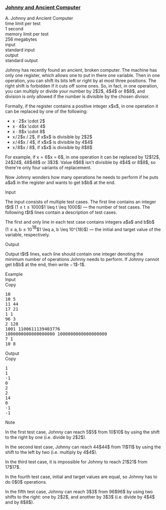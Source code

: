 <h3><a href="https://codeforces.com/contest/1362/problem/A" target="_blank" rel="noopener noreferrer">Johnny and Ancient Computer</a></h3>

<div class="header"><div class="title">A. Johnny and Ancient Computer</div><div class="time-limit"><div class="property-title">time limit per test</div>1 second</div><div class="memory-limit"><div class="property-title">memory limit per test</div>256 megabytes</div><div class="input-file input-standard"><div class="property-title">input</div>standard input</div><div class="output-file output-standard"><div class="property-title">output</div>standard output</div></div><div><p>Johnny has recently found an ancient, broken computer. The machine has only one register, which allows one to put in there one variable. Then in one operation, you can shift its bits left or right by at most three positions. The right shift is forbidden if it <span class="tex-font-style-bf">cuts off some ones</span>. So, in fact, in one operation, you can multiply or divide your number by <span class="MathJax_Preview" style="color: inherit;"><span class="MJXp-math" id="MJXp-Span-1"><span class="MJXp-mn" id="MJXp-Span-2">2</span></span></span><span class="MathJax MathJax_Processing" id="MathJax-Element-1-Frame" tabindex="0"></span>$2$, <span class="MathJax_Preview" style="color: inherit;"><span class="MJXp-math" id="MJXp-Span-3"><span class="MJXp-mn" id="MJXp-Span-4">4</span></span></span><span class="MathJax MathJax_Processing" id="MathJax-Element-2-Frame" tabindex="0"></span>$4$ or <span class="MathJax_Preview" style="color: inherit;"><span class="MJXp-math" id="MJXp-Span-5"><span class="MJXp-mn" id="MJXp-Span-6">8</span></span></span><span class="MathJax MathJax_Processing" id="MathJax-Element-3-Frame" tabindex="0"></span>$8$, and division is only allowed if the number is divisible by the chosen divisor. </p><p>Formally, if the register contains a positive integer <span class="MathJax_Preview" style="color: inherit;"><span class="MJXp-math" id="MJXp-Span-7"><span class="MJXp-mi MJXp-italic" id="MJXp-Span-8">x</span></span></span><span class="MathJax MathJax_Processing" id="MathJax-Element-4-Frame" tabindex="0"></span>$x$, in one operation it can be replaced by one of the following: </p><ul> <li> <span class="MathJax_Preview" style="color: inherit;"><span class="MJXp-math" id="MJXp-Span-9"><span class="MJXp-mi MJXp-italic" id="MJXp-Span-10">x</span><span class="MJXp-mo" id="MJXp-Span-11" style="margin-left: 0.267em; margin-right: 0.267em;">⋅</span><span class="MJXp-mn" id="MJXp-Span-12">2</span></span></span><span class="MathJax MathJax_Processing" id="MathJax-Element-5-Frame" tabindex="0"></span>$x \cdot 2$ </li><li> <span class="MathJax_Preview" style="color: inherit;"><span class="MJXp-math" id="MJXp-Span-13"><span class="MJXp-mi MJXp-italic" id="MJXp-Span-14">x</span><span class="MJXp-mo" id="MJXp-Span-15" style="margin-left: 0.267em; margin-right: 0.267em;">⋅</span><span class="MJXp-mn" id="MJXp-Span-16">4</span></span></span><span class="MathJax MathJax_Processing" id="MathJax-Element-6-Frame" tabindex="0"></span>$x \cdot 4$ </li><li> <span class="MathJax_Preview" style="color: inherit;"><span class="MJXp-math" id="MJXp-Span-17"><span class="MJXp-mi MJXp-italic" id="MJXp-Span-18">x</span><span class="MJXp-mo" id="MJXp-Span-19" style="margin-left: 0.267em; margin-right: 0.267em;">⋅</span><span class="MJXp-mn" id="MJXp-Span-20">8</span></span></span><span class="MathJax MathJax_Processing" id="MathJax-Element-7-Frame" tabindex="0"></span>$x \cdot 8$ </li><li> <span class="MathJax_Preview" style="color: inherit;"><span class="MJXp-math" id="MJXp-Span-21"><span class="MJXp-mi MJXp-italic" id="MJXp-Span-22">x</span><span class="MJXp-mrow" id="MJXp-Span-23"><span class="MJXp-mo" id="MJXp-Span-24" style="margin-left: 0.111em; margin-right: 0.111em;">/</span></span><span class="MJXp-mn" id="MJXp-Span-25">2</span></span></span><span class="MathJax MathJax_Processing" id="MathJax-Element-8-Frame" tabindex="0"></span>$x / 2$, if <span class="MathJax_Preview" style="color: inherit;"><span class="MJXp-math" id="MJXp-Span-26"><span class="MJXp-mi MJXp-italic" id="MJXp-Span-27">x</span></span></span><span class="MathJax MathJax_Processing" id="MathJax-Element-9-Frame" tabindex="0"></span>$x$ is divisible by <span class="MathJax_Preview" style="color: inherit;"><span class="MJXp-math" id="MJXp-Span-28"><span class="MJXp-mn" id="MJXp-Span-29">2</span></span></span><span class="MathJax MathJax_Processing" id="MathJax-Element-10-Frame" tabindex="0"></span>$2$ </li><li> <span class="MathJax_Preview" style="color: inherit;"><span class="MJXp-math" id="MJXp-Span-30"><span class="MJXp-mi MJXp-italic" id="MJXp-Span-31">x</span><span class="MJXp-mrow" id="MJXp-Span-32"><span class="MJXp-mo" id="MJXp-Span-33" style="margin-left: 0.111em; margin-right: 0.111em;">/</span></span><span class="MJXp-mn" id="MJXp-Span-34">4</span></span></span><span class="MathJax MathJax_Processing" id="MathJax-Element-11-Frame" tabindex="0"></span>$x / 4$, if <span class="MathJax_Preview" style="color: inherit;"><span class="MJXp-math" id="MJXp-Span-35"><span class="MJXp-mi MJXp-italic" id="MJXp-Span-36">x</span></span></span><span class="MathJax MathJax_Processing" id="MathJax-Element-12-Frame" tabindex="0"></span>$x$ is divisible by <span class="MathJax_Preview" style="color: inherit;"><span class="MJXp-math" id="MJXp-Span-37"><span class="MJXp-mn" id="MJXp-Span-38">4</span></span></span><span class="MathJax MathJax_Processing" id="MathJax-Element-13-Frame" tabindex="0"></span>$4$ </li><li> <span class="MathJax_Preview" style="color: inherit;"><span class="MJXp-math" id="MJXp-Span-39"><span class="MJXp-mi MJXp-italic" id="MJXp-Span-40">x</span><span class="MJXp-mrow" id="MJXp-Span-41"><span class="MJXp-mo" id="MJXp-Span-42" style="margin-left: 0.111em; margin-right: 0.111em;">/</span></span><span class="MJXp-mn" id="MJXp-Span-43">8</span></span></span><span class="MathJax MathJax_Processing" id="MathJax-Element-14-Frame" tabindex="0"></span>$x / 8$, if <span class="MathJax_Preview" style="color: inherit;"><span class="MJXp-math" id="MJXp-Span-44"><span class="MJXp-mi MJXp-italic" id="MJXp-Span-45">x</span></span></span><span class="MathJax MathJax_Processing" id="MathJax-Element-15-Frame" tabindex="0"></span>$x$ is divisible by <span class="MathJax_Preview" style="color: inherit;"><span class="MJXp-math" id="MJXp-Span-46"><span class="MJXp-mn" id="MJXp-Span-47">8</span></span></span><span class="MathJax MathJax_Processing" id="MathJax-Element-16-Frame" tabindex="0"></span>$8$ </li></ul><p>For example, if <span class="MathJax_Preview" style="color: inherit;"><span class="MJXp-math" id="MJXp-Span-48"><span class="MJXp-mi MJXp-italic" id="MJXp-Span-49">x</span><span class="MJXp-mo" id="MJXp-Span-50" style="margin-left: 0.333em; margin-right: 0.333em;">=</span><span class="MJXp-mn" id="MJXp-Span-51">6</span></span></span><span class="MathJax MathJax_Processing" id="MathJax-Element-17-Frame" tabindex="0"></span>$x = 6$, in one operation it can be replaced by <span class="MathJax_Preview" style="color: inherit;"><span class="MJXp-math" id="MJXp-Span-52"><span class="MJXp-mn" id="MJXp-Span-53">12</span></span></span><span class="MathJax MathJax_Processing" id="MathJax-Element-18-Frame" tabindex="0"></span>$12$, <span class="MathJax_Preview" style="color: inherit;"><span class="MJXp-math" id="MJXp-Span-54"><span class="MJXp-mn" id="MJXp-Span-55">24</span></span></span><span class="MathJax MathJax_Processing" id="MathJax-Element-19-Frame" tabindex="0"></span>$24$, <span class="MathJax_Preview" style="color: inherit;"><span class="MJXp-math" id="MJXp-Span-56"><span class="MJXp-mn" id="MJXp-Span-57">48</span></span></span><span class="MathJax MathJax_Processing" id="MathJax-Element-20-Frame" tabindex="0"></span>$48$ or <span class="MathJax_Preview" style="color: inherit;"><span class="MJXp-math" id="MJXp-Span-58"><span class="MJXp-mn" id="MJXp-Span-59">3</span></span></span><span class="MathJax MathJax_Processing" id="MathJax-Element-21-Frame" tabindex="0"></span>$3$. Value <span class="MathJax_Preview" style="color: inherit;"><span class="MJXp-math" id="MJXp-Span-60"><span class="MJXp-mn" id="MJXp-Span-61">6</span></span></span><span class="MathJax MathJax_Processing" id="MathJax-Element-22-Frame" tabindex="0"></span>$6$ isn't divisible by <span class="MathJax_Preview" style="color: inherit;"><span class="MJXp-math" id="MJXp-Span-62"><span class="MJXp-mn" id="MJXp-Span-63">4</span></span></span><span class="MathJax MathJax_Processing" id="MathJax-Element-23-Frame" tabindex="0"></span>$4$ or <span class="MathJax_Preview" style="color: inherit;"><span class="MJXp-math" id="MJXp-Span-64"><span class="MJXp-mn" id="MJXp-Span-65">8</span></span></span><span class="MathJax MathJax_Processing" id="MathJax-Element-24-Frame" tabindex="0"></span>$8$, so there're only four variants of replacement.</p><p>Now Johnny wonders how many operations he needs to perform if he puts <span class="MathJax_Preview" style="color: inherit;"><span class="MJXp-math" id="MJXp-Span-66"><span class="MJXp-mi MJXp-italic" id="MJXp-Span-67">a</span></span></span><span class="MathJax MathJax_Processing" id="MathJax-Element-25-Frame" tabindex="0"></span>$a$ in the register and wants to get <span class="MathJax_Preview" style="color: inherit;"><span class="MJXp-math" id="MJXp-Span-68"><span class="MJXp-mi MJXp-italic" id="MJXp-Span-69">b</span></span></span><span class="MathJax MathJax_Processing" id="MathJax-Element-26-Frame" tabindex="0"></span>$b$ at the end.</p></div><div class="input-specification"><div class="section-title">Input</div><p>The input consists of multiple test cases. The first line contains an integer <span class="MathJax_Preview" style="color: inherit;"><span class="MJXp-math" id="MJXp-Span-70"><span class="MJXp-mi MJXp-italic" id="MJXp-Span-71">t</span></span></span><span class="MathJax MathJax_Processing" id="MathJax-Element-27-Frame" tabindex="0"></span>$t$ (<span class="MathJax_Preview" style="color: inherit;"><span class="MJXp-math" id="MJXp-Span-72"><span class="MJXp-mn" id="MJXp-Span-73">1</span><span class="MJXp-mo" id="MJXp-Span-74" style="margin-left: 0.333em; margin-right: 0.333em;">≤</span><span class="MJXp-mi MJXp-italic" id="MJXp-Span-75">t</span><span class="MJXp-mo" id="MJXp-Span-76" style="margin-left: 0.333em; margin-right: 0.333em;">≤</span><span class="MJXp-mn" id="MJXp-Span-77">1000</span></span></span><span class="MathJax MathJax_Processing" id="MathJax-Element-28-Frame" tabindex="0"></span>$1 \leq t \leq 1000$) — the number of test cases. The following <span class="MathJax_Preview" style="color: inherit;"><span class="MJXp-math" id="MJXp-Span-78"><span class="MJXp-mi MJXp-italic" id="MJXp-Span-79">t</span></span></span><span class="MathJax MathJax_Processing" id="MathJax-Element-29-Frame" tabindex="0"></span>$t$ lines contain a description of test cases.</p><p>The first and only line in each test case contains integers <span class="MathJax_Preview" style="color: inherit;"><span class="MJXp-math" id="MJXp-Span-80"><span class="MJXp-mi MJXp-italic" id="MJXp-Span-81">a</span></span></span><span class="MathJax MathJax_Processing" id="MathJax-Element-30-Frame" tabindex="0"></span>$a$ and <span class="MathJax_Preview" style="color: inherit;"><span class="MJXp-math" id="MJXp-Span-82"><span class="MJXp-mi MJXp-italic" id="MJXp-Span-83">b</span></span></span><span class="MathJax MathJax_Processing" id="MathJax-Element-31-Frame" tabindex="0"></span>$b$ (<span class="MathJax_Preview" style="color: inherit;"><span class="MJXp-math" id="MJXp-Span-84"><span class="MJXp-mn" id="MJXp-Span-85">1</span><span class="MJXp-mo" id="MJXp-Span-86" style="margin-left: 0.333em; margin-right: 0.333em;">≤</span><span class="MJXp-mi MJXp-italic" id="MJXp-Span-87">a</span><span class="MJXp-mo" id="MJXp-Span-88" style="margin-left: 0em; margin-right: 0.222em;">,</span><span class="MJXp-mi MJXp-italic" id="MJXp-Span-89">b</span><span class="MJXp-mo" id="MJXp-Span-90" style="margin-left: 0.333em; margin-right: 0.333em;">≤</span><span class="MJXp-msubsup" id="MJXp-Span-91"><span class="MJXp-mn" id="MJXp-Span-92" style="margin-right: 0.05em;">10</span><span class="MJXp-mrow MJXp-script" id="MJXp-Span-93" style="vertical-align: 0.5em;"><span class="MJXp-mn" id="MJXp-Span-94">18</span></span></span></span></span><span class="MathJax MathJax_Processing" id="MathJax-Element-32-Frame" tabindex="0"></span>$1 \leq a, b \leq 10^{18}$) — the initial and target value of the variable, respectively.</p></div><div class="output-specification"><div class="section-title">Output</div><p>Output <span class="MathJax_Preview" style="color: inherit;"><span class="MJXp-math" id="MJXp-Span-95"><span class="MJXp-mi MJXp-italic" id="MJXp-Span-96">t</span></span></span><span class="MathJax MathJax_Processing" id="MathJax-Element-33-Frame" tabindex="0"></span>$t$ lines, each line should contain one integer denoting the minimum number of operations Johnny needs to perform. If Johnny cannot get <span class="MathJax_Preview" style="color: inherit;"><span class="MJXp-math" id="MJXp-Span-97"><span class="MJXp-mi MJXp-italic" id="MJXp-Span-98">b</span></span></span><span class="MathJax MathJax_Processing" id="MathJax-Element-34-Frame" tabindex="0"></span>$b$ at the end, then write <span class="MathJax_Preview" style="color: inherit;"><span class="MJXp-math" id="MJXp-Span-99"><span class="MJXp-mo" id="MJXp-Span-100" style="margin-left: 0em; margin-right: 0.111em;">−</span><span class="MJXp-mn" id="MJXp-Span-101">1</span></span></span><span class="MathJax MathJax_Processing" id="MathJax-Element-35-Frame" tabindex="0"></span>$-1$.</p></div><div class="sample-tests"><div class="section-title">Example</div><div class="sample-test"><div class="input"><div class="title">Input<div title="Copy" data-clipboard-target="#id005754113985613997" id="id002113498453942948" class="input-output-copier">Copy</div></div><pre id="id005754113985613997">10
10 5
11 44
17 21
1 1
96 3
2 128
1001 1100611139403776
1000000000000000000 1000000000000000000
7 1
10 8
</pre></div><div class="output"><div class="title">Output<div title="Copy" data-clipboard-target="#id0070206798191026" id="id0036054692879624906" class="input-output-copier">Copy</div></div><pre id="id0070206798191026">1
1
-1
0
2
2
14
0
-1
-1
</pre></div></div></div><div class="note"><div class="section-title">Note</div><p>In the first test case, Johnny can reach <span class="MathJax_Preview" style="color: inherit;"><span class="MJXp-math" id="MJXp-Span-102"><span class="MJXp-mn" id="MJXp-Span-103">5</span></span></span><span class="MathJax MathJax_Processing" id="MathJax-Element-36-Frame" tabindex="0"></span>$5$ from <span class="MathJax_Preview" style="color: inherit;"><span class="MJXp-math" id="MJXp-Span-104"><span class="MJXp-mn" id="MJXp-Span-105">10</span></span></span><span class="MathJax MathJax_Processing" id="MathJax-Element-37-Frame" tabindex="0"></span>$10$ by using the shift to the right by one (i.e. divide by <span class="MathJax_Preview" style="color: inherit;"><span class="MJXp-math" id="MJXp-Span-106"><span class="MJXp-mn" id="MJXp-Span-107">2</span></span></span><span class="MathJax MathJax_Processing" id="MathJax-Element-38-Frame" tabindex="0"></span>$2$).</p><p>In the second test case, Johnny can reach <span class="MathJax_Preview" style="color: inherit;"><span class="MJXp-math" id="MJXp-Span-108"><span class="MJXp-mn" id="MJXp-Span-109">44</span></span></span><span class="MathJax MathJax_Processing" id="MathJax-Element-39-Frame" tabindex="0"></span>$44$ from <span class="MathJax_Preview" style="color: inherit;"><span class="MJXp-math" id="MJXp-Span-110"><span class="MJXp-mn" id="MJXp-Span-111">11</span></span></span><span class="MathJax MathJax_Processing" id="MathJax-Element-40-Frame" tabindex="0"></span>$11$ by using the shift to the left by two (i.e. multiply by <span class="MathJax_Preview" style="color: inherit;"><span class="MJXp-math" id="MJXp-Span-112"><span class="MJXp-mn" id="MJXp-Span-113">4</span></span></span><span class="MathJax MathJax_Processing" id="MathJax-Element-41-Frame" tabindex="0"></span>$4$).</p><p>In the third test case, it is impossible for Johnny to reach <span class="MathJax_Preview" style="color: inherit;"><span class="MJXp-math" id="MJXp-Span-114"><span class="MJXp-mn" id="MJXp-Span-115">21</span></span></span><span class="MathJax MathJax_Processing" id="MathJax-Element-42-Frame" tabindex="0"></span>$21$ from <span class="MathJax_Preview" style="color: inherit;"><span class="MJXp-math" id="MJXp-Span-116"><span class="MJXp-mn" id="MJXp-Span-117">17</span></span></span><span class="MathJax MathJax_Processing" id="MathJax-Element-43-Frame" tabindex="0"></span>$17$.</p><p>In the fourth test case, initial and target values are equal, so Johnny has to do <span class="MathJax_Preview" style="color: inherit;"><span class="MJXp-math" id="MJXp-Span-118"><span class="MJXp-mn" id="MJXp-Span-119">0</span></span></span><span class="MathJax MathJax_Processing" id="MathJax-Element-44-Frame" tabindex="0"></span>$0$ operations.</p><p>In the fifth test case, Johnny can reach <span class="MathJax_Preview" style="color: inherit;"><span class="MJXp-math" id="MJXp-Span-120"><span class="MJXp-mn" id="MJXp-Span-121">3</span></span></span><span class="MathJax MathJax_Processing" id="MathJax-Element-45-Frame" tabindex="0"></span>$3$ from <span class="MathJax_Preview" style="color: inherit;"><span class="MJXp-math" id="MJXp-Span-122"><span class="MJXp-mn" id="MJXp-Span-123">96</span></span></span><span class="MathJax MathJax_Processing" id="MathJax-Element-46-Frame" tabindex="0"></span>$96$ by using two shifts to the right: one by <span class="MathJax_Preview" style="color: inherit;"><span class="MJXp-math" id="MJXp-Span-124"><span class="MJXp-mn" id="MJXp-Span-125">2</span></span></span><span class="MathJax MathJax_Processing" id="MathJax-Element-47-Frame" tabindex="0"></span>$2$, and another by <span class="MathJax_Preview" style="color: inherit;"><span class="MJXp-math" id="MJXp-Span-126"><span class="MJXp-mn" id="MJXp-Span-127">3</span></span></span><span class="MathJax MathJax_Processing" id="MathJax-Element-48-Frame" tabindex="0"></span>$3$ (i.e. divide by <span class="MathJax_Preview" style="color: inherit;"><span class="MJXp-math" id="MJXp-Span-128"><span class="MJXp-mn" id="MJXp-Span-129">4</span></span></span><span class="MathJax MathJax_Processing" id="MathJax-Element-49-Frame" tabindex="0"></span>$4$ and by <span class="MathJax_Preview" style="color: inherit;"><span class="MJXp-math" id="MJXp-Span-130"><span class="MJXp-mn" id="MJXp-Span-131">8</span></span></span><span class="MathJax MathJax_Processing" id="MathJax-Element-50-Frame" tabindex="0"></span>$8$).</p></div>